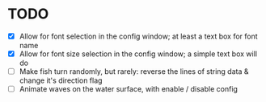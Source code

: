 # TODO

* [x] Allow for font selection in the config window; at least a text box for font name
* [x] Allow for font size selection in the config window; a simple text box will do
* [ ] Make fish turn randomly, but rarely: reverse the lines of string data & change it's direction flag
* [ ] Animate waves on the water surface, with enable / disable config
